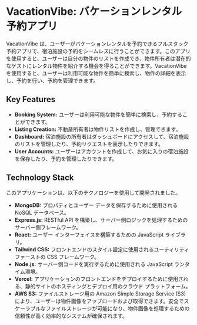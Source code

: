 # VacationVibe: バケーションレンタル予約アプリ

VacationVibe は、ユーザーがバケーションレンタルを予約できるフルスタック予約アプリで、宿泊施設の予約をシームレスに行うことができます。このアプリを使用すると、ユーザーは自分の物件のリストを作成でき、物件所有者は潜在的なゲストにレンタル物件を紹介する機会を得ることができます。VacationVibe を使用すると、ユーザーは利用可能な物件を簡単に検索し、物件の詳細を表示し、予約を行い、予約を管理できます。


## Key Features

- **Booking System:** ユーザーは利用可能な物件を簡単に検索し、予約することができます。
- **Listing Creation:** 不動産所有者は物件リストを作成し、管理できます。
- **Dashboard:** 宿泊施設の所有者はダッシュボードにアクセスして、宿泊施設のリストを管理したり、予約リクエストを表示したりできます。
- **User Accounts:** ユーザーはアカウントを作成して、お気に入りの宿泊施設を保存したり、予約を管理したりできます。

## Technology Stack

このアプリケーションは、以下のテクノロジーを使用して開発されました。

- **MongoDB:** プロパティとユーザー データを保存するために使用される NoSQL データベース。
- **Express.js:** RESTful API を構築し、サーバー側ロジックを処理するためのサーバー側フレームワーク。
- **React:** ユーザー インターフェイスを構築するための JavaScript ライブラリ。
- **Tailwind CSS:** フロントエンドのスタイル設定に使用されるユーティリティファーストの CSS フレームワーク。
- **Node.js:** サーバー側コードを実行するために使用される JavaScript ランタイム環境。
- **Vercel:** アプリケーションのフロントエンドをデプロイするために使用される、静的サイトのホスティングとデプロイ用のクラウド プラットフォーム。
- **AWS S3:** ファイルストレージ用の Amazon Simple Storage Service (S3) により、ユーザーは物件画像をアップロードおよび取得できます。安全でスケーラブルなファイルストレージが可能になり、物件画像を処理するための信頼性が高く効率的なシステムが確保されます。
